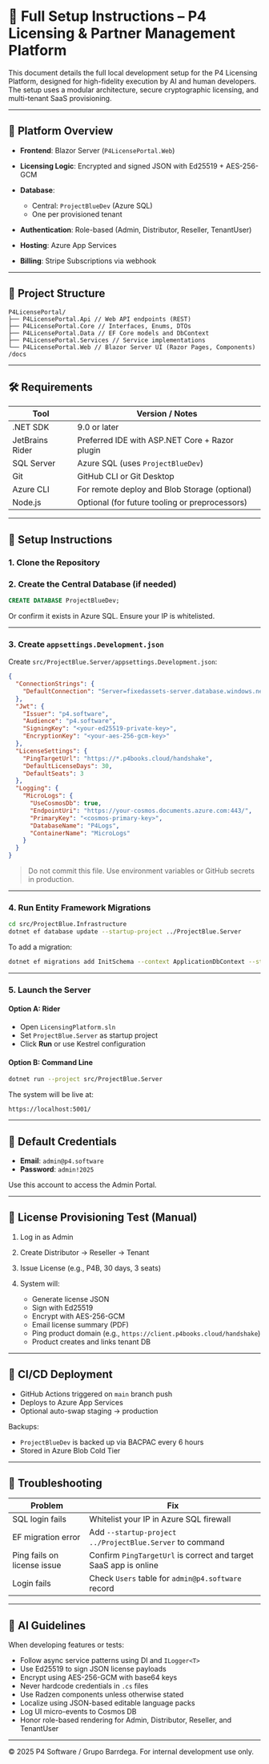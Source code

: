 # 🔧 Full Setup Instructions – P4 Licensing & Partner Management Platform

This document details the full local development setup for the P4 Licensing Platform, designed for high-fidelity execution by AI and human developers. The setup uses a modular architecture, secure cryptographic licensing, and multi-tenant SaaS provisioning.

---

## 🧱 Platform Overview

* **Frontend**: Blazor Server (`P4LicensePortal.Web`)
* **Licensing Logic**: Encrypted and signed JSON with Ed25519 + AES-256-GCM
* **Database**:

  * Central: `ProjectBlueDev` (Azure SQL)
  * One per provisioned tenant
* **Authentication**: Role-based (Admin, Distributor, Reseller, TenantUser)
* **Hosting**: Azure App Services
* **Billing**: Stripe Subscriptions via webhook

---

## 📂 Project Structure

```
P4LicensePortal/
├── P4LicensePortal.Api // Web API endpoints (REST)
├── P4LicensePortal.Core // Interfaces, Enums, DTOs
├── P4LicensePortal.Data // EF Core models and DbContext
├── P4LicensePortal.Services // Service implementations
└── P4LicensePortal.Web // Blazor Server UI (Razor Pages, Components)
/docs
```

---

## 🛠️ Requirements

| Tool            | Version / Notes                                |
| --------------- | ---------------------------------------------- |
| .NET SDK        | 9.0 or later                                   |
| JetBrains Rider | Preferred IDE with ASP.NET Core + Razor plugin |
| SQL Server      | Azure SQL (uses `ProjectBlueDev`)              |
| Git             | GitHub CLI or Git Desktop                      |
| Azure CLI       | For remote deploy and Blob Storage (optional)  |
| Node.js         | Optional (for future tooling or preprocessors) |

---

## 🔧 Setup Instructions

### 1. Clone the Repository



### 2. Create the Central Database (if needed)

```sql
CREATE DATABASE ProjectBlueDev;
```

Or confirm it exists in Azure SQL. Ensure your IP is whitelisted.

---

### 3. Create `appsettings.Development.json`

Create `src/ProjectBlue.Server/appsettings.Development.json`:

```json
{
  "ConnectionStrings": {
    "DefaultConnection": "Server=fixedassets-server.database.windows.net;Database=ProjectBlueDev;User Id=fixedassets-server-admin;Password=Ns$N$y6FNihf4xw1;TrustServerCertificate=True;Connection Timeout=30;"
  },
  "Jwt": {
    "Issuer": "p4.software",
    "Audience": "p4.software",
    "SigningKey": "<your-ed25519-private-key>",
    "EncryptionKey": "<your-aes-256-gcm-key>"
  },
  "LicenseSettings": {
    "PingTargetUrl": "https://*.p4books.cloud/handshake",
    "DefaultLicenseDays": 30,
    "DefaultSeats": 3
  },
  "Logging": {
    "MicroLogs": {
      "UseCosmosDb": true,
      "EndpointUri": "https://your-cosmos.documents.azure.com:443/",
      "PrimaryKey": "<cosmos-primary-key>",
      "DatabaseName": "P4Logs",
      "ContainerName": "MicroLogs"
    }
  }
}
```

> Do not commit this file. Use environment variables or GitHub secrets in production.

---

### 4. Run Entity Framework Migrations

```bash
cd src/ProjectBlue.Infrastructure
dotnet ef database update --startup-project ../ProjectBlue.Server
```

To add a migration:

```bash
dotnet ef migrations add InitSchema --context ApplicationDbContext --startup-project ../ProjectBlue.Server
```

---

### 5. Launch the Server

#### Option A: Rider

* Open `LicensingPlatform.sln`
* Set `ProjectBlue.Server` as startup project
* Click **Run** or use Kestrel configuration

#### Option B: Command Line

```bash
dotnet run --project src/ProjectBlue.Server
```

The system will be live at:

```
https://localhost:5001/
```

---

## 🔑 Default Credentials

* **Email**: `admin@p4.software`
* **Password**: `admin!2025`

Use this account to access the Admin Portal.

---

## 🔄 License Provisioning Test (Manual)

1. Log in as Admin
2. Create Distributor → Reseller → Tenant
3. Issue License (e.g., P4B, 30 days, 3 seats)
4. System will:

   * Generate license JSON
   * Sign with Ed25519
   * Encrypt with AES-256-GCM
   * Email license summary (PDF)
   * Ping product domain (e.g., `https://client.p4books.cloud/handshake`)
   * Product creates and links tenant DB

---

## 🚀 CI/CD Deployment

* GitHub Actions triggered on `main` branch push
* Deploys to Azure App Services
* Optional auto-swap staging → production

Backups:

* `ProjectBlueDev` is backed up via BACPAC every 6 hours
* Stored in Azure Blob Cold Tier

---

## 🚨 Troubleshooting

| Problem                     | Fix                                                              |
| --------------------------- | ---------------------------------------------------------------- |
| SQL login fails             | Whitelist your IP in Azure SQL firewall                          |
| EF migration error          | Add `--startup-project ../ProjectBlue.Server` to command         |
| Ping fails on license issue | Confirm `PingTargetUrl` is correct and target SaaS app is online |
| Login fails                 | Check `Users` table for `admin@p4.software` record               |

---

## 🧠 AI Guidelines

When developing features or tests:

* Follow async service patterns using DI and `ILogger<T>`
* Use Ed25519 to sign JSON license payloads
* Encrypt using AES-256-GCM with base64 keys
* Never hardcode credentials in `.cs` files
* Use Radzen components unless otherwise stated
* Localize using JSON-based editable language packs
* Log UI micro-events to Cosmos DB
* Honor role-based rendering for Admin, Distributor, Reseller, and TenantUser

---

© 2025 P4 Software / Grupo Barrdega. For internal development use only.
